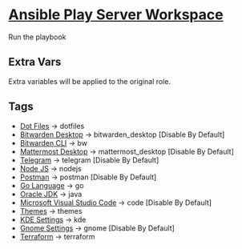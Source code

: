 # [Ansible Play Server Workspace](server_workspace.yml)

Run the playbook

## Extra Vars

Extra variables will be applied to the original role.

## Tags

- [Dot Files](../roles/dotfiles/README.md) -> dotfiles
- [Bitwarden Desktop](../roles/bitwarden_desktop/README.md) -> bitwarden_desktop [Disable By Default]
- [Bitwarden CLI](../roles/bw/README.md) -> bw
- [Mattermost Desktop](../roles/mattermost_desktop/README.md) -> mattermost_desktop [Disable By Default]
- [Telegram](../roles/telegram/README.md) -> telegram [Disable By Default]
- [Node JS](../roles/nodejs/README.md) -> nodejs
- [Postman](../roles/postman/README.md) -> postman [Disable By Default]
- [Go Language](../roles/go/README.md) -> go
- [Oracle JDK](../roles/java/README.md) -> java
- [Microsoft Visual Studio Code](../roles/code/README.md) -> code [Disable By Default]
- [Themes](../roles/themes/README.md) -> themes
- [KDE Settings](../roles/kde/README.md) -> kde
- [Gnome Settings](../roles/gnome/README.md) -> gnome [Disable By Default]
- [Terraform](../roles/terraform/README.md) -> terraform
